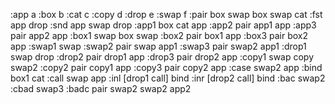 :app a
:box b
:cat c
:copy d
:drop e
:swap f
:pair box swap box swap cat
:fst app drop
:snd app swap drop
:app1 box cat app
:app2 pair app1 app
:app3 pair app2 app
:box1 swap box swap
:box2 pair box1 app
:box3 pair box2 app
:swap1 swap
:swap2 pair swap app1
:swap3 pair swap2 app1
:drop1 swap drop
:drop2 pair drop1 app
:drop3 pair drop2 app
:copy1 swap copy swap2
:copy2 pair copy1 app
:copy3 pair copy2 app
:case swap2 app
:bind box1 cat
:call swap app
:inl [drop1 call] bind
:inr [drop2 call] bind
:bac swap2
:cbad swap3
:badc pair swap2 swap2 app2